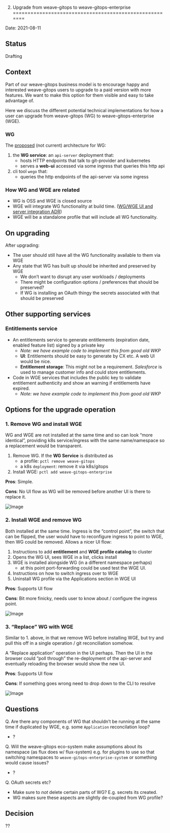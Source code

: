 2. Upgrade from weave-gitops to weave-gitops-enterprise
=======================================================

Date: 2021-08-11

Status
------

Drafting

Context
-------

Part of our weave-gitops business model is to encourage happy and
interested weave-gitops users to upgrade to a paid version with more
features. We want to make this option for them visible and easy to take
advantage of.

Here we discuss the different potential technical implementations for
how a user can upgrade from weave-gitops (WG) to weave-gitops-enterprise
(WGE).

### WG

The [proposed](https://github.com/weaveworks/weave-gitops/pull/590) (not
current) architecture for WG:

1.  the **WG service**: an `api-server` deployment that:
    -   hosts HTTP endpoints that talk to git-provider and kubernetes
    -   serves a **web-ui** accessed via some ingress that queries this
        http api
2.  cli tool `wego` that:
    -   queries the http endpoints of the api-server via some ingress

### How WG and WGE are related

-   WG is OSS and WGE is closed source
-   WGE will integrate WG functionality at build time. ([WG/WGE UI and
    server integration
    ADR](https://github.com/weaveworks/weave-gitops/pull/600))
-   WGE will be a standalone profile that will include all WG
    functionality.

On upgrading
------------

After upgrading:

-   The user should still have all the WG functionality available to
    them via WGE
-   Any state that WG has built up should be inherited and preserved by
    WGE
    -   We don’t want to disrupt any user workloads / deployments
    -   There might be configuration options / preferences that should
        be preserved?
    -   If WG is installing an OAuth thingy the secrets associated with
        that should be preserved

Other supporting services
-------------------------

### Entitlements service

-   An entitlements service to generate entitlements (expiration date,
    enabled feature list) signed by a private key
    -   *Note: we have example code to implement this from good old WKP*
    -   **UI**: Entitlements should be easy to generate by CX etc. A web
        UI would be nice.
    -   **Entitlement storage**: This might not be a requirement.
        *Salesforce* is used to manage customer info and could store
        entitlements.
-   Code in WGE services that includes the public key to validate
    entitlement authenticity and show an warning if entitlements have
    expired.
    -   *Note: we have example code to implement this from good old WKP*

Options for the upgrade operation
---------------------------------

### 1. Remove WG and install WGE

WG and WGE are not installed at the same time and so can look “more
identical”, providing k8s service/ingress with the same name/namespace
so a replacement would be transparent.

1.  Remove WG. If the **WG Service** is distributed as
    -   a profile: `pctl remove weave-gitops`
    -   a k8s `deployment`: remove it via k8s/gitops
2.  Install WGE: `pctl add weave-gitops-enterprise`

**Pros**: Simple.

**Cons**: No UI flow as WG will be removed before another UI is there to
replace it.

![Image](4574c1c2cd654e468faa961e9f5f557e.png)

### 2. Install WGE and remove WG

Both installed at the same time. Ingress is the “control point”, the
switch that can be flipped, the user would have to reconfigure ingress
to point to WGE, then WG could be removed. Allows a nicer UI flow:

1.  Instructions to add **entitlement** and **WGE profile catalog** to
    cluster
2.  Opens the WG UI, sees WGE in a list, clicks install
3.  WGE is installed alongside WG (in a different namespace perhaps)
    -   at this point port-forwarding could be used test the WGE UI.
4.  Instructions on how to switch ingress over to WGE
5.  Uninstall WG profile via the Applications section in WGE UI

**Pros**: Supports UI flow

**Cons**: Bit more finicky, needs user to know about / configure the
ingress point.

![Image](95e6ec0761e947419a45efad8af7bfc4.png)

### 3. “Replace” WG with WGE

Similar to 1. above, in that we remove WG before installing WGE, but try
and pull this off in a single operation / git reconciliation somehow.

A “Replace application” operation in the UI perhaps. Then the UI in the
browser could “poll through” the re-deployment of the api-server and
eventually reloading the browser would show the new UI.

**Pros**: Supports UI flow

**Cons**: If something goes wrong need to drop down to the CLI to
resolve

![Image](89d7c72089204b798e7f97caf9d704ac.png)

Questions
---------

Q. Are there any components of WG that shouldn’t be running at the same
time if duplicated by WGE, e.g. some `Application` reconcilation loop?

-   ?

Q. Will the weave-gitops eco-system make assumptions about its namespace
(as flux does w/ flux-system) e.g. for plugins to use so that switching
namespaces to `weave-gitops-enterprise-system` or something would cause
issues?

-   ?

Q. OAuth secrets etc?

-   Make sure to *not* delete certain parts of WG? E.g. secrets its
    created.
-   WG makes sure these aspects are slightly de-coupled from WG profile?

Decision
--------

??
